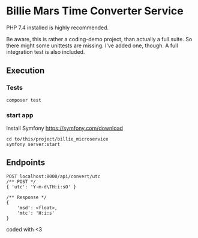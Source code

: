 # Billie Mars Time Converter Service

PHP 7.4 installed is highly recommended.

Be aware, this is rather a coding-demo project,
than actually a full suite. So there might some unittests are missing.
I've added one, though. A full integration test is also included.

## Execution
### Tests
    composer test

### start app
Install Symfony
https://symfony.com/download

    cd to/this/project/billie_microservice
    symfony server:start


## Endpoints

    POST localhost:8000/api/convert/utc
    /** POST */
    { 'utc': 'Y-m-d\TH:i:sO' }

    /** Response */
    {
        'msd': <float>,
        'mtc': 'H:i:s'
    }

coded with <3
